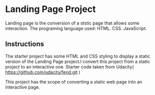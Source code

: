 # Landing Page Project
Landing page is the conversion of a ststic page that allows some interaction.
The programing language used:
HTML.
CSS.
JavaScript.



## Instructions

The starter project has some HTML and CSS styling to display a static version of the Landing Page project.I convert this project from a static project to an interactive one. 
Starter code taken from Udacity( https://github.com/udacity/fend.git )

This project has the scope of converting  a static web page into an interactive page.


